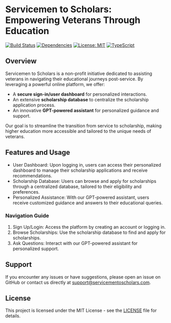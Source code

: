 # Servicemen to Scholars: Empowering Veterans Through Education

[![Build Status](https://img.shields.io/badge/build-passing-brightgreen.svg)](URL_TO_BUILD)
[![Dependencies](https://img.shields.io/badge/dependencies-up%20to%20date-brightgreen.svg)](URL_TO_DEPENDENCIES)
[![License: MIT](https://img.shields.io/badge/License-MIT-yellow.svg)](https://opensource.org/licenses/MIT)
[![TypeScript](https://img.shields.io/badge/%3C%2F%3E-TypeScript-blue.svg)](https://www.typescriptlang.org/)

## Overview

Servicemen to Scholars is a non-profit initiative dedicated to assisting veterans in navigating their educational journeys post-service. By leveraging a powerful online platform, we offer:

- A **secure sign-in/user dashboard** for personalized interactions.
- An extensive **scholarship database** to centralize the scholarship application process.
- An innovative **GPT-powered assistant** for personalized guidance and support.

Our goal is to streamline the transition from service to scholarship, making higher education more accessible and tailored to the unique needs of veterans.

## Features and Usage

- User Dashboard: Upon logging in, users can access their personalized dashboard to manage their scholarship applications and receive recommendations.
- Scholarship Database: Users can browse and apply for scholarships through a centralized database, tailored to their eligibility and preferences.
- Personalized Assistance: With our GPT-powered assistant, users receive customized guidance and answers to their educational queries.

### Navigation Guide

1. Sign Up/Login: Access the platform by creating an account or logging in.
2. Browse Scholarships: Use the scholarship database to find and apply for scholarships.
3. Ask Questions: Interact with our GPT-powered assistant for personalized support.

## Support

If you encounter any issues or have suggestions, please open an issue on GitHub or contact us directly at [support@servicementoscholars.com](mailto:support@servicementoscholars.com).

## License

This project is licensed under the MIT License - see the [LICENSE](LICENSE) file for details.
